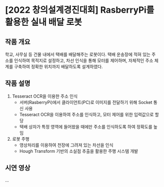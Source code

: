 # [2022 창의설계경진대회] RasberryPi를 활용한 실내 배달 로봇

## 작품 개요
학교, 사무실 등 건물 내에서 택배를 배달해주는 로봇이다. 택배 운송장에 적혀 있는 주소를 인식하여 목적지로 설정하고, 차선 인식을 통해 모터를 제어하며, 자체적인 주소 체계를 구축하여 정확한 위치까지 배달하도록 설계하였다.

## 작품 설명
1. Tesseract OCR을 이용한 주소 인식
    - 서버(RasberryPi)에서 클라이언트(PC)로 이미지를 전달하기 위해 Socket 통신 사용
    - Tesseract OCR을 이용하여 주소를 인식하고, 모터 제어를 위한 입력값으로 할당
    - 택배 상자가 특정 영역에 들어왔을 때에만 주소를 인식하도록 하여 정확도를 높임
2. 로봇 주행
    - 영상처리를 이용하여 천장에 그려져 있는 차선을 인식
    - Hough Transform 기반의 소실점 추출을 활용한 주행 시스템 개발

## 시연 영상
...
